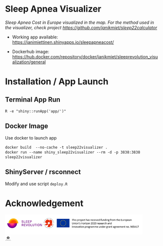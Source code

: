 # Sleep Apnea Visualizer

*Sleep Apnea Cost in Europe visualized in the map. For the method used in the visualizer, check project <https://github.com/janikmiet/sleep22calculator>*

- Working app available: <https://janimiettinen.shinyapps.io/sleepapneacost/>
 
- Dockerhub image: <https://hub.docker.com/repository/docker/janikmiet/sleeprevolution_visualization/general>


# Installation / App Launch

## Terminal App Run

```
R -e "shiny::runApp('app/')"
```


## Docker Image

Use docker to launch app

```
docker build  --no-cache -t sleep22visualizer . 
docker run --name shiny_sleep22visualizer --rm -d -p 3838:3838 sleep22visualizer
```

## ShinyServer / rsconnect

Modify and use script `deploy.R`



# Acknowledgement

![](app/img/alllogos.png) 
<br>
<img src="app/img/uef.png" style="width:4.0%" />